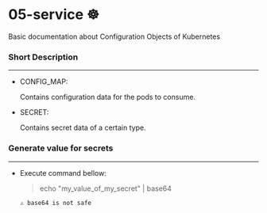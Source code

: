 # 05-service ☸
Basic documentation about Configuration Objects of Kubernetes

### Short Description
-----------------
* CONFIG_MAP:

  Contains configuration data for the pods to consume.

* SECRET:

  Contains secret data of a certain type.

### Generate value for secrets
-----------------
* Execute command bellow:

  > echo "my_value_of_my_secret" | base64

    ```⚠️ base64 is not safe ```



